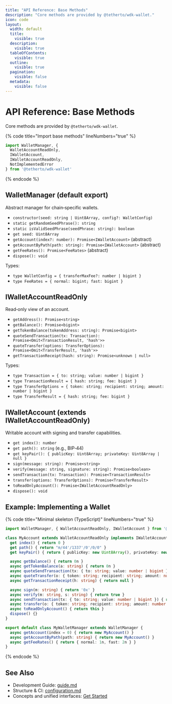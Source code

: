 ```yaml
---
title: "API Reference: Base Methods"
description: "Core methods are provided by @tetherto/wdk-wallet."
icon: code
layout:
  width: default
  title:
    visible: true
  description:
    visible: true
  tableOfContents:
    visible: true
  outline:
    visible: true
  pagination:
    visible: false
  metadata:
    visible: false
---
```


# API Reference: Base Methods

Core methods are provided by `@tetherto/wdk-wallet`.

{% code title="Import base methods" lineNumbers="true" %}
```ts
import WalletManager, {
  WalletAccountReadOnly,
  IWalletAccount,
  IWalletAccountReadOnly,
  NotImplementedError
} from '@tetherto/wdk-wallet'
```
{% endcode %}

## WalletManager (default export)

Abstract manager for chain‑specific wallets.

- `constructor(seed: string | Uint8Array, config?: WalletConfig)`
- `static getRandomSeedPhrase(): string`
- `static isValidSeedPhrase(seedPhrase: string): boolean`
- `get seed: Uint8Array`
- `getAccount(index?: number): Promise<IWalletAccount>` (abstract)
- `getAccountByPath(path: string): Promise<IWalletAccount>` (abstract)
- `getFeeRates(): Promise<FeeRates>` (abstract)
- `dispose(): void`

Types:
- `type WalletConfig = { transferMaxFee?: number | bigint }`
- `type FeeRates = { normal: bigint; fast: bigint }`

## IWalletAccountReadOnly

Read‑only view of an account.

- `getAddress(): Promise<string>`
- `getBalance(): Promise<bigint>`
- `getTokenBalance(tokenAddress: string): Promise<bigint>`
- `quoteSendTransaction(tx: Transaction): Promise<Omit<TransactionResult, 'hash'>>`
- `quoteTransfer(options: TransferOptions): Promise<Omit<TransferResult, 'hash'>>`
- `getTransactionReceipt(hash: string): Promise<unknown | null>`

Types:
- `type Transaction = { to: string; value: number | bigint }`
- `type TransactionResult = { hash: string; fee: bigint }`
- `type TransferOptions = { token: string; recipient: string; amount: number | bigint }`
- `type TransferResult = { hash: string; fee: bigint }`

## IWalletAccount (extends IWalletAccountReadOnly)

Writable account with signing and transfer capabilities.

- `get index(): number`
- `get path(): string` (e.g., BIP‑44)
- `get keyPair(): { publicKey: Uint8Array; privateKey: Uint8Array | null }`
- `sign(message: string): Promise<string>`
- `verify(message: string, signature: string): Promise<boolean>`
- `sendTransaction(tx: Transaction): Promise<TransactionResult>`
- `transfer(options: TransferOptions): Promise<TransferResult>`
- `toReadOnlyAccount(): Promise<IWalletAccountReadOnly>`
- `dispose(): void`

## Example: Implementing a Wallet

{% code title="Minimal skeleton (TypeScript)" lineNumbers="true" %}
```ts
import WalletManager, { WalletAccountReadOnly, IWalletAccount } from '@tetherto/wdk-wallet'

class MyAccount extends WalletAccountReadOnly implements IWalletAccount {
  get index() { return 0 }
  get path() { return "m/44'/1337'/0'/0/0" }
  get keyPair() { return { publicKey: new Uint8Array(), privateKey: new Uint8Array() } }

  async getBalance() { return 0n }
  async getTokenBalance(a: string) { return 0n }
  async quoteSendTransaction(tx: { to: string; value: number | bigint }) { return { fee: 0n } }
  async quoteTransfer(o: { token: string; recipient: string; amount: number | bigint }) { return { fee: 0n } }
  async getTransactionReceipt(h: string) { return null }

  async sign(m: string) { return '0x' }
  async verify(m: string, s: string) { return true }
  async sendTransaction(tx: { to: string; value: number | bigint }) { return { hash: '0x', fee: 0n } }
  async transfer(o: { token: string; recipient: string; amount: number | bigint }) { return { hash: '0x', fee: 0n } }
  async toReadOnlyAccount() { return this }
  dispose() {}
}

export default class MyWalletManager extends WalletManager {
  async getAccount(index = 0) { return new MyAccount() }
  async getAccountByPath(path: string) { return new MyAccount() }
  async getFeeRates() { return { normal: 1n, fast: 2n } }
}
```
{% endcode %}

## See Also

- Development Guide: [guide.md](./guide.md)
- Structure & CI: [configuration.md](./configuration.md)
- Concepts and unified interfaces: [Get Started](../../get-started.md#creating-custom-modules)
